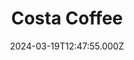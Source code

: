 ---
date: 2024-03-19T12:47:55.000Z
title: Costa Coffee
latitude: 52.03857870104306
longitude: 0.730118486106803
category: checkin
---